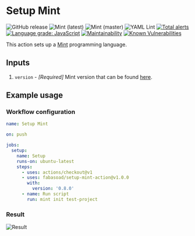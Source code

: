 # Setup Mint
![GitHub release](https://img.shields.io/github/v/release/fabasoad/setup-mint-action?include_prereleases) ![Mint (latest)](https://github.com/fabasoad/setup-mint-action/workflows/Mint%20(latest)/badge.svg) ![Mint (master)](https://github.com/fabasoad/setup-mint-action/workflows/Mint%20(master)/badge.svg) ![YAML Lint](https://github.com/fabasoad/setup-mint-action/workflows/YAML%20Lint/badge.svg) [![Total alerts](https://img.shields.io/lgtm/alerts/g/fabasoad/setup-mint-action.svg?logo=lgtm&logoWidth=18)](https://lgtm.com/projects/g/fabasoad/setup-mint-action/alerts/) [![Language grade: JavaScript](https://img.shields.io/lgtm/grade/javascript/g/fabasoad/setup-mint-action.svg?logo=lgtm&logoWidth=18)](https://lgtm.com/projects/g/fabasoad/setup-mint-action/context:javascript) [![Maintainability](https://api.codeclimate.com/v1/badges/e259e98506d3691ab916/maintainability)](https://codeclimate.com/github/fabasoad/setup-mint-action/maintainability) [![Known Vulnerabilities](https://snyk.io/test/github/fabasoad/setup-mint-action/badge.svg?targetFile=package.json)](https://snyk.io/test/github/fabasoad/setup-mint-action?targetFile=package.json)

This action sets up a [Mint](https://www.mint-lang.com/) programming language.

## Inputs
1. `version` - _[Required]_ Mint version that can be found [here](https://github.com/mint-lang/mint/releases).

## Example usage

### Workflow configuration

```yaml
name: Setup Mint

on: push

jobs:
  setup:
    name: Setup
    runs-on: ubuntu-latest
    steps:
      - uses: actions/checkout@v1
      - uses: fabasoad/setup-mint-action@v1.0.0
        with:
          version: '0.8.0'
      - name: Run script
        run: mint init test-project
```

### Result
![Result](https://raw.githubusercontent.com/fabasoad/setup-mint-action/master/screenshot.png)
